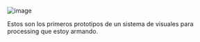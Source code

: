 ![image](http://i.imgur.com/gkeAK2T.png)

Estos son los primeros prototipos de un sistema de visuales para processing que estoy armando.